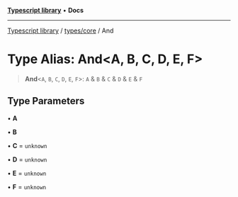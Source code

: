[**Typescript library**](../../../index.md) • **Docs**

***

[Typescript library](../../../modules.md) / [types/core](../index.md) / And

# Type Alias: And\<A, B, C, D, E, F\>

> **And**\<`A`, `B`, `C`, `D`, `E`, `F`\>: `A` & `B` & `C` & `D` & `E` & `F`

## Type Parameters

• **A**

• **B**

• **C** = `unknown`

• **D** = `unknown`

• **E** = `unknown`

• **F** = `unknown`
